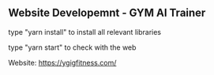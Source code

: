 ## Website Developemnt - GYM AI Trainer

type "yarn install" to install all relevant libraries

type "yarn start" to check with the web

Website:
https://ygigfitness.com/
